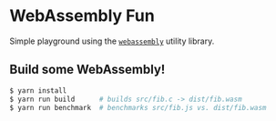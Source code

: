 WebAssembly Fun
===============

Simple playground using the [`webassembly`](https://github.com/dcodeIO/webassembly) utility library.

## Build some WebAssembly!

```sh
$ yarn install
$ yarn run build      # builds src/fib.c -> dist/fib.wasm
$ yarn run benchmark  # benchmarks src/fib.js vs. dist/fib.wasm
```
